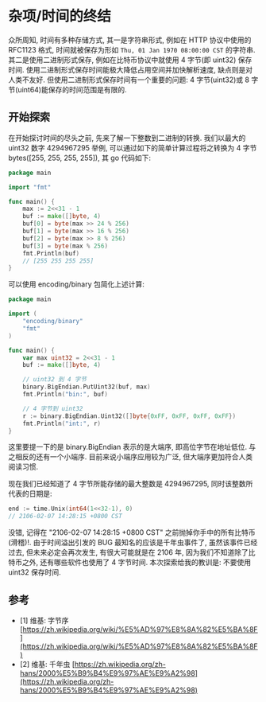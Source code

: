 # 杂项/时间的终结

众所周知, 时间有多种存储方式, 其一是字符串形式, 例如在 HTTP 协议中使用的 RFC1123 格式, 时间就被保存为形如 `Thu, 01 Jan 1970 08:00:00 CST` 的字符串. 其二是使用二进制形式保存, 例如在比特币协议中就使用 4 字节(即 uint32) 保存时间. 使用二进制形式保存时间能极大降低占用空间并加快解析速度, 缺点则是对人类不友好. 但使用二进制形式保存时间有一个重要的问题: 4 字节(uint32)或 8 字节(uint64)能保存的时间范围是有限的.

## 开始探索

在开始探讨时间的尽头之前, 先来了解一下整数到二进制的转换. 我们以最大的 uint32 数字 4294967295 举例, 可以通过如下的简单计算过程将之转换为 4 字节 bytes([255, 255, 255, 255]), 其 go 代码如下:

```go
package main

import "fmt"

func main() {
	max := 2<<31 - 1
	buf := make([]byte, 4)
	buf[0] = byte(max >> 24 % 256)
	buf[1] = byte(max >> 16 % 256)
	buf[2] = byte(max >> 8 % 256)
	buf[3] = byte(max % 256)
	fmt.Println(buf)
	// [255 255 255 255]
}
```

可以使用 encoding/binary 包简化上述计算:

```go
package main

import (
	"encoding/binary"
	"fmt"
)

func main() {
	var max uint32 = 2<<31 - 1
	buf := make([]byte, 4)

	// uint32 到 4 字节
	binary.BigEndian.PutUint32(buf, max)
	fmt.Println("bin:", buf)

	// 4 字节到 uint32
	r := binary.BigEndian.Uint32([]byte{0xFF, 0xFF, 0xFF, 0xFF})
	fmt.Println("int:", r)
}
```

这里要提一下的是 binary.BigEndian 表示的是大端序, 即高位字节在地址低位. 与之相反的还有一个小端序. 目前来说小端序应用较为广泛, 但大端序更加符合人类阅读习惯.

现在我们已经知道了 4 字节所能存储的最大整数是 4294967295, 同时该整数所代表的日期是:

```go
end := time.Unix(int64(1<<32-1), 0)
// 2106-02-07 14:28:15 +0800 CST
```

没错, 记得在 "2106-02-07 14:28:15 +0800 CST" 之前抛掉你手中的所有比特币(滑稽)!. 由于时间溢出引发的 BUG 最知名的应该是千年虫事件了, 虽然该事件已经过去, 但未来必定会再次发生, 有很大可能就是在 2106 年, 因为我们不知道除了比特币之外, 还有哪些软件也使用了 4 字节时间. 本次探索给我的教训是: 不要使用 uint32 保存时间.

## 参考

- [1] 维基: 字节序 [https://zh.wikipedia.org/wiki/%E5%AD%97%E8%8A%82%E5%BA%8F](https://zh.wikipedia.org/wiki/%E5%AD%97%E8%8A%82%E5%BA%8F)
- [2] 维基: 千年虫 [https://zh.wikipedia.org/zh-hans/2000%E5%B9%B4%E9%97%AE%E9%A2%98](https://zh.wikipedia.org/zh-hans/2000%E5%B9%B4%E9%97%AE%E9%A2%98)
